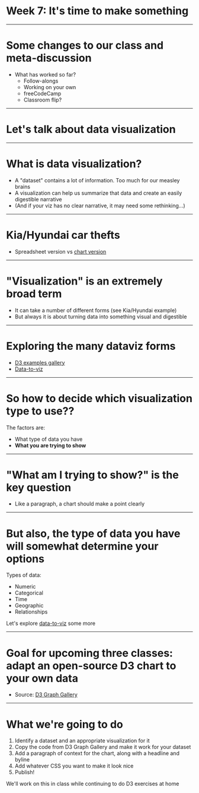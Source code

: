 # Week 7: It's time to make something

---

# Some changes to our class and meta-discussion

- What has worked so far?
  - Follow-alongs
  - Working on your own
  - freeCodeCamp
  - Classroom flip?

---

# Let's talk about data visualization

---

# What is data visualization?

- A "dataset" contains a lot of information. Too much for our measley brains
- A visualization can help us summarize that data and create an easily
  digestible narrative
- (And if your viz has no clear narrative, it may need some rethinking...)

---

# Kia/Hyundai car thefts

- Spreadsheet version vs [chart version](https://usafacts.org/data-projects/car-thefts)

---

# "Visualization" is an extremely broad term

- It can take a number of different forms (see Kia/Hyundai example)
- But always it is about turning data into something visual and digestible

---

# Exploring the many dataviz forms

- [D3 examples gallery](https://observablehq.com/@d3/gallery)
- [Data-to-viz](https://www.data-to-viz.com/)

---

# So how to decide which visualization type to use??

The factors are:

- What type of data you have
- **What you are trying to show**

---

# "What am I trying to show?" is the key question

- Like a paragraph, a chart should make a point clearly

---

# But also, the type of data you have will somewhat determine your options

Types of data:

- Numeric
- Categorical
- Time
- Geographic
- Relationships

Let's explore [data-to-viz](https://www.data-to-viz.com/) some more

---

# Goal for upcoming three classes: adapt an open-source D3 chart to your own data

- Source: [D3 Graph Gallery](https://d3-graph-gallery.com/)

---

# What we're going to do

1. Identify a dataset and an appropriate visualization for it
2. Copy the code from D3 Graph Gallery and make it work for your dataset
3. Add a paragraph of context for the chart, along with a headline and byline
4. Add whatever CSS you want to make it look nice
5. Publish!

We'll work on this in class while continuing to do D3 exercises at home
